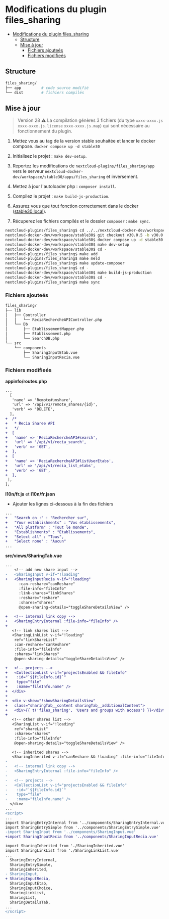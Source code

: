 # Modifications du plugin files_sharing

- [Modifications du plugin files\_sharing](#modifications-du-plugin-files_sharing)
  - [Structure](#structure)
  - [Mise à jour](#mise-à-jour)
    - [Fichiers ajouteés](#fichiers-ajouteés)
    - [Fichiers modifieés](#fichiers-modifieés)

## Structure

```bash
files_sharing/
├── app         # code source modifié
└── dist        # fichiers compilés
```

## Mise à jour

> Version 28 ⚠️ La compilation génères 3 fichiers (du type `xxxx-xxxx.js` `xxxx-xxxx.js.license` `xxxx-xxxx.js.map`) qui sont nécessaire au fonctionnement du plugin.

1. Mettez vous au tag de la version stable souhaitée et lancer le docker compose. `docker compose up -d stable30`

2. Initialisez le projet : `make dev-setup`.

3. Reportez les modifications de `nextcloud-plugins/files_sharing/app` vers le serveur `nextcloud-docker-dev/workspace/stable30/apps/files_sharing` et inversement.

4. Mettez à jour l'autoloader php : `composer install`.

5. Compilez le projet : `make build-js-production`.

6. Assurez vous que tout fonction correctement dans le docker ([stable30.local](stable30.local)).

7. Récuperez les fichiers compilés et le dossier `composer` : `make sync`.

```bash
nextcloud-plugins/files_sharing$ cd ../../nextcloud-docker-dev/workspace/stable30/
nextcloud-docker-dev/workspace/stable30$ git checkout v30.0.5 -b v30.0.5
nextcloud-docker-dev/workspace/stable30$ docker compose up -d stable30
nextcloud-docker-dev/workspace/stable30$ make dev-setup
nextcloud-docker-dev/workspace/stable30$ cd -
nextcloud-plugins/files_sharing$ make add
nextcloud-plugins/files_sharing$ make meld
nextcloud-plugins/files_sharing$ make update-composer
nextcloud-plugins/files_sharing$ cd -
nextcloud-docker-dev/workspace/stable30$ make build-js-production
nextcloud-docker-dev/workspace/stable30$ cd -
nextcloud-plugins/files_sharing$ make sync
```

### Fichiers ajouteés

```bash
files_sharing/
├── lib
│   ├── Controller
│   │   └── ReciaRechercheAPIController.php
│   └── Db
│       ├── EtablissementMapper.php
│       ├── Etablissement.php
│       └── SearchDB.php
└── src
    └── components
        ├── SharingInputEtab.vue
        └── SharingInputRecia.vue
```

### Fichiers modifieés

**appinfo/routes.php**

```diff
...
  [
   'name' => 'Remote#unshare',
   'url' => '/api/v1/remote_shares/{id}',
   'verb' => 'DELETE',
  ],
+  /*
+   * Recia Sharee API
+   */
+  [
+   'name' => 'ReciaRechercheAPI#search',
+   'url' => '/api/v1/recia_search',
+   'verb' => 'GET',
+  ],
+  [
+   'name' => 'ReciaRechercheAPI#listUserEtabs',
+   'url' => '/api/v1/recia_list_etabs',
+   'verb' => 'GET',
+  ],
 ],
];
```

**l10n/fr.js** et **l10n/fr.json**

- Ajouter les lignes ci-dessous à la fin des fichiers

```diff
...
+   "Search on :" : "Rechercher sur",
+   "Your establishments" : "Vos établissements",
+   "All platform" : "Tout le monde",
+   "Establishments" : "Etablissements",
+   "Select all" : "Tous",
+   "Select none" : "Aucun"
...
```

**src/views/SharingTab.vue**

```diff
...
    <!-- add new share input -->
-   <SharingInput v-if="!loading"
+   <SharingInputRecia v-if="!loading"
      :can-reshare="canReshare"
      :file-info="fileInfo"
      :link-shares="linkShares"
      :reshare="reshare"
      :shares="shares"
      @open-sharing-details="toggleShareDetailsView" />

+   <!-- internal link copy -->
+   <SharingEntryInternal :file-info="fileInfo" />
+
   <!-- link shares list -->
   <SharingLinkList v-if="!loading"
    ref="linkShareList"
    :can-reshare="canReshare"
    :file-info="fileInfo"
    :shares="linkShares"
    @open-sharing-details="toggleShareDetailsView" />

+   <!-- projects -->
+   <CollectionList v-if="projectsEnabled && fileInfo"
+    :id="`${fileInfo.id}`"
+    type="file"
+    :name="fileInfo.name" />
+  </div>
+
+  <div v-show="!showSharingDetailsView"
+   class="sharingTab__content sharingTab__additionalContent">
+   <div>{{ t('files_sharing', 'Users and groups with access') }}</div>
+
   <!-- other shares list -->
   <SharingList v-if="!loading"
    ref="shareList"
    :shares="shares"
    :file-info="fileInfo"
    @open-sharing-details="toggleShareDetailsView" />

   <!-- inherited shares -->
   <SharingInherited v-if="canReshare && !loading" :file-info="fileInfo" />
-
-   <!-- internal link copy -->
-   <SharingEntryInternal :file-info="fileInfo" />
-
-   <!-- projects -->
-   <CollectionList v-if="projectsEnabled && fileInfo"
-    :id="`${fileInfo.id}`"
-    type="file"
-    :name="fileInfo.name" />
  </div>
...
<script>
...
import SharingEntryInternal from '../components/SharingEntryInternal.vue'
import SharingEntrySimple from '../components/SharingEntrySimple.vue'
-import SharingInput from '../components/SharingInput.vue'
+import SharingInputRecia from '../components/SharingInputRecia.vue'

import SharingInherited from './SharingInherited.vue'
import SharingLinkList from './SharingLinkList.vue'
...
  SharingEntryInternal,
  SharingEntrySimple,
  SharingInherited,
- SharingInput,
+ SharingInputRecia,
  SharingInputEtab,
  SharingInputChoice,
  SharingLinkList,
  SharingList,
  SharingDetailsTab,
...
</script>
```
